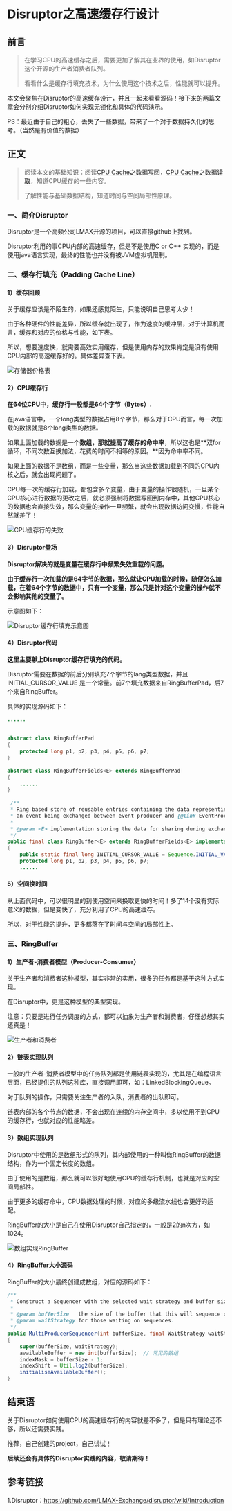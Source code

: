 # Disruptor之高速缓存行设计

## 前言

> 在学习CPU的高速缓存之后，需要更加了解其在业界的使用，如Disruptor这个开源的生产者消费者队列。
>
> 看看什么是缓存行填充技术，为什么使用这个技术之后，性能就可以提升。

本文会聚焦在Disruptor的高速缓存设计，并且一起来看看源码！接下来的两篇文章会分别介绍Disruptor如何实现无锁化和具体的代码演示。

PS：最近由于自己的粗心，丢失了一些数据，带来了一个对于数据持久化的思考。（当然是有价值的数据）



## 正文

>阅读本文的基础知识：阅读[CPU Cache之数据写回](https://www.copydays.org/2020/05/24/cpu-cache之数据写回/)，[CPU Cache之数据读取](https://www.copydays.org/2020/05/23/cpu-cache之数据读取/)，知道CPU缓存的一些内容。
>
>了解性能与基础数据结构，知道时间与空间局部性原理。

### 一、简介Disruptor

Disruptor是一个高频公司LMAX开源的项目，可以直接github上找到。

Disruptor利用的事CPU内部的高速缓存，但是不是使用C or C++ 实现的，而是使用java语言实现，最终的性能也并没有被JVM虚拟机限制。



### 二、缓存行填充（Padding Cache  Line）

#### 1）缓存回顾

关于缓存应该是不陌生的，如果还感觉陌生，只能说明自己思考太少！

由于各种硬件的性能差异，所以缓存就出现了，作为速度的缓冲层，对于计算机而言，缓存和对应的价格与性能，如下表。

所以，想要速度快，就需要高效实用缓存，但是使用内存的效果肯定是没有使用CPU内部的高速缓存好的。具体差异查下表。

![存储器价格表](55-Disruptor之高速缓存行设计.assets/存储器价格表.png)



#### 2）CPU缓存行

**在64位CPU中，缓存行一般都是64个字节（Bytes）.**

在java语言中，一个long类型的数据占用8个字节，那么对于CPU而言，每一次加载的数据就是8个long类型的数据。

如果上面加载的数据是一个**数组，那就提高了缓存的命中率**，所以这也是**双for循环，不同次数互换加法，花费的时间不相等的原因。**因为命中率不同。

如果上面的数据不是数组，而是一些变量，那么当这些数据加载到不同的CPU内核之后，就会出现问题了。

CPU每一次的缓存行加载，都包含多个变量，由于变量的操作很随机，一旦某个CPU核心进行数据的更改之后，就必须强制将数据写回到内存中，其他CPU核心的数据也会直接失效，那么变量的操作一旦频繁，就会出现数据访问变慢，性能自然就差了！

![CPU缓存行的失效](55-Disruptor之高速缓存行设计.assets/CPU缓存行的失效.jpg)





#### 3）Disruptor登场

**Disruptor解决的就是变量在缓存行中频繁失效重载的问题。**

**由于缓存行一次加载的是64字节的数据，那么就让CPU加载的时候，随便怎么加载，在着64个字节的数据中，只有一个变量，那么只是针对这个变量的操作就不会影响其他的变量了。**

示意图如下：

![Disruptor缓存行填充示意图](55-Disruptor之高速缓存行设计.assets/Disruptor缓存行填充示意图.jpg)







#### 4）Disruptor代码

**这里主要献上Disruptor缓存行填充的代码。**

Disruptor需要在数据的前后分别填充7个字节的lang类型数据，并且INITIAL_CURSOR_VALUE 是一个常量。前7个填充数据来自RingBufferPad，后7个来自RingBuffer。

具体的实现源码如下：

```java
......
 
 
abstract class RingBufferPad
{
    protected long p1, p2, p3, p4, p5, p6, p7;
}
	
abstract class RingBufferFields<E> extends RingBufferPad
{
    ......
}
 
 /**
 * Ring based store of reusable entries containing the data representing
 * an event being exchanged between event producer and {@link EventProcessor}s.
 *
 * @param <E> implementation storing the data for sharing during exchange or parallel coordination of an event.
 */
public final class RingBuffer<E> extends RingBufferFields<E> implements Cursored, EventSequencer<E>, EventSink<E>
{
    public static final long INITIAL_CURSOR_VALUE = Sequence.INITIAL_VALUE;
    protected long p1, p2, p3, p4, p5, p6, p7;
    ......
```





#### 5）空间换时间

从上面代码中，可以很明显的到使用空间来换取更快的时间！多了14个没有实际意义的数据，但是变快了，充分利用了CPU的高速缓存。

所以，对于性能的提升，更多都落在了时间与空间的局部性上。







### 三、RingBuffer

#### 1）生产者-消费者模型（Producer-Consumer）

关于生产者和消费者这种模型，其实非常的实用，很多的任务都是基于这种方式实现。

在Disruptor中，更是这种模型的典型实现。

注意：只要是进行任务调度的方式，都可以抽象为生产者和消费者，仔细想想其实还真是！

![生产者和消费者](55-Disruptor之高速缓存行设计.assets/生产者和消费者.jpg)





#### 2）链表实现队列

一般的生产者-消费者模型中的任务队列都是使用链表实现的，尤其是在编程语言层面，已经提供的队列这种库，直接调用即可，如：LinkedBlockingQueue。

对于队列的操作，只需要关注生产者的入队，消费者的出队即可。

链表内部的各个节点的数据，不会出现在连续的内存空间中，多以使用不到CPU的缓存行，也就对应的性能略差。





#### 3）数组实现队列

Disruptor中使用的是数组形式的队列，其内部使用的一种叫做RingBuffer的数据结构，作为一个固定长度的数组。

由于使用的是数组，那么就可以很好地使用CPU的缓存行机制，也就是对应的空间局部性。

由于更多的缓存命中，CPU数据处理的时候，对应的多级流水线也会更好的适配。

RingBuffer的大小是自己在使用Disruptor自己指定的，一般是2的n次方，如1024。

![数组实现RingBuffer](55-Disruptor之高速缓存行设计.assets/数组实现RingBuffer.jpg)





#### 4）RingBuffer大小源码

RingBuffer的大小最终创建成数组，对应的源码如下：

```java
/**
 * Construct a Sequencer with the selected wait strategy and buffer size.
 *
 * @param bufferSize   the size of the buffer that this will sequence over.
 * @param waitStrategy for those waiting on sequences.
 */
public MultiProducerSequencer(int bufferSize, final WaitStrategy waitStrategy)
{
    super(bufferSize, waitStrategy);
    availableBuffer = new int[bufferSize];  // 常见的数组
    indexMask = bufferSize - 1;
    indexShift = Util.log2(bufferSize);
    initialiseAvailableBuffer();
}
```







## 结束语

关于Disruptor如何使用CPU的高速缓存行的内容就差不多了，但是只有理论还不够，所以还需要实践。

推荐，自己创建的project，自己试试！

**后续还会有具体的Disruptor实践的内容，敬请期待！**





## 参考链接

1.Disruptor：https://github.com/LMAX-Exchange/disruptor/wiki/Introduction

